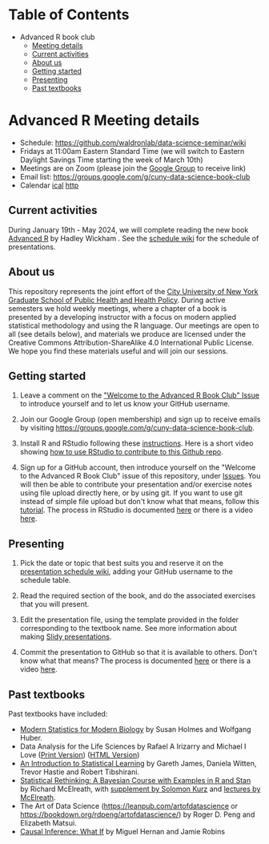 # Table of Contents

- Advanced R book club
    - [Meeting details](#meeting-details)
    - [Current activities](#current-activities)
    - [About us](#about-us)
    - [Getting started](#getting-started)
    - [Presenting](#presenting)
    - [Past textbooks](#past-textbooks)

# Advanced R Meeting details

* Schedule: https://github.com/waldronlab/data-science-seminar/wiki
* Fridays at 11:00am Eastern Standard Time (we will switch to Eastern Daylight Savings Time starting the week of March 10th)
* Meetings are on Zoom (please join the [Google Group](https://groups.google.com/g/cuny-data-science-book-club) to receive link)
* Email list: https://groups.google.com/g/cuny-data-science-book-club
* Calendar [ical](https://calendar.google.com/calendar/ical/493d60a5acd1938c95eccb32481058421ff3e052fe6a7661d1b518004290fb48%40group.calendar.google.com/public/basic.ics) [http](https://calendar.google.com/calendar/u/0?cid=NDkzZDYwYTVhY2QxOTM4Yzk1ZWNjYjMyNDgxMDU4NDIxZmYzZTA1MmZlNmE3NjYxZDFiNTE4MDA0MjkwZmI0OEBncm91cC5jYWxlbmRhci5nb29nbGUuY29t)

## Current activities

During January 19th - May 2024, we will complete reading the new book [Advanced R](https://adv-r.hadley.nz/) by Hadley Wickham . See the [schedule
wiki](https://github.com/waldronlab/data-science-seminar/wiki) for the schedule of presentations.

## About us

This repository represents the joint effort of the
[City University of New York Graduate School of Public Health and
Health Policy](http://sph.cuny.edu/). During active semesters we hold
weekly meetings, where a chapter of a book is presented by a
developing instructor with a focus on modern applied statistical
methodology and using the R language. Our meetings are open to all
(see details below), and materials we produce are licensed under the Creative
Commons Attribution-ShareAlike 4.0 International Public License. We
hope you find these materials useful and will join our sessions.

## Getting started

1. Leave a comment on the ["Welcome to the Advanced R Book Club" Issue](https://github.com/waldronlab/data-science-seminar/issues/12) to introduce yourself and to
let us know your GitHub username.

2. Join our Google Group (open membership) and sign up to receive
emails by visiting
https://groups.google.com/g/cuny-data-science-book-club.

3. Install R and RStudio following these
[instructions](https://www.ics.uci.edu/~jutts/110/InstallingRandRStudio.pdf). Here
is a short video showing [how to use RStudio to contribute to this
Github repo](http://youtu.be/uHYcDQDbMY8).

4. Sign up for a GitHub account, then introduce yourself on the "Welcome to the Advanced R Book Club" issue of this repository, under [Issues](https://github.com/waldronlab/data-science-seminar/issues).  You will then be able to contribute your presentation and/or exercise notes using file upload directly here, or by using git. If you want to use git instead of simple file upload but don't know what that means, follow this
[tutorial](https://try.github.io/levels/1/challenges/1). The process
in RStudio is documented
[here](https://support.rstudio.com/hc/en-us/articles/200532077-Version-Control-with-Git-and-SVN)
or there is a video
[here](https://www.rstudio.com/resources/webinars/rstudio-essentials-webinar-series-managing-part-2/).



## Presenting

1. Pick the date or topic that best suits you and reserve it on the
[presentation schedule
wiki](https://github.com/waldronlab/data-science-seminar/wiki), adding
your GitHub username to the schedule table.

2. Read the required section of the book, and do the associated
exercises that you will present.

3. Edit the presentation file, using the template provided in the folder corresponding to the textbook name. See more information about making [Slidy presentations](https://bookdown.org/yihui/rmarkdown/slidy-presentation.html). 

4. Commit the presentation to GitHub so that it is
available to others. Don't know what that means? The process is
documented
[here](https://support.rstudio.com/hc/en-us/articles/200532077-Version-Control-with-Git-and-SVN)
or there is a video
[here](https://www.rstudio.com/resources/webinars/rstudio-essentials-webinar-series-managing-part-2/).

## Past textbooks

Past textbooks have included:

* [Modern Statistics for Modern Biology](http://web.stanford.edu/class/bios221/book/) by Susan Holmes and Wolfgang Huber. 
* Data Analysis for the Life Sciences by Rafael A Irizarry and Michael I Love ([Print Version](https://leanpub.com/dataanalysisforthelifesciences/)) ([HTML Version](http://genomicsclass.github.io/book/))
* [An Introduction to Statistical Learning](https://www-bcf.usc.edu/~gareth/ISL/) by Gareth James, Daniela Witten, Trevor Hastie and Robert Tibshirani.
* [Statistical Rethinking: A Bayesian Course with Examples in R and Stan](https://xcelab.net/rm/statistical-rethinking/) by Richard McElreath, with [supplement by Solomon Kurz](https://bookdown.org/connect/#/apps/1850/access) and [lectures by McElreath](https://www.youtube.com/channel/UCNJK6_DZvcMqNSzQdEkzvzA/playlists).
* The Art of Data Science (https://leanpub.com/artofdatascience or https://bookdown.org/rdpeng/artofdatascience/) by Roger D. Peng and Elizabeth Matsui.
* [Causal Inference: What If](https://www.hsph.harvard.edu/miguel-hernan/causal-inference-book/) by Miguel Hernan and Jamie Robins
